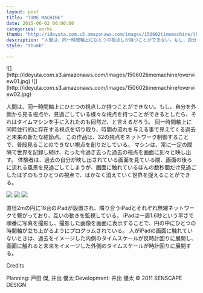 ```yaml
---
layout: post
title: "TIME MACHINE"
date: 2015-06-02 00:00:00
categories: works
thumb: "http://ideyuta.com.s3.amazonaws.com/images/150602timemachine/thumb.jpg"
description: "人間は、同一時間軸上にひとつの視点しか持つことができない。もし、自分を外側から見る視点や、見過ごしている様々な視点を持つことができるとしたら、それはタイムマシンを手に入れたのも同然だ、と言えるだろう。"
style: "thumb"

---
```


<div class="images">
![](http://ideyuta.com.s3.amazonaws.com/images/150602timemachine/overview01.jpg)
![](http://ideyuta.com.s3.amazonaws.com/images/150602timemachine/overview02.jpg)
</div>

人間は、同一時間軸上にひとつの視点しか持つことができない。もし、自分を外側から見る視点や、見過ごしている様々な視点を持つことができるとしたら、それはタイムマシンを手に入れたのも同然だ、と言えるだろう。
同一時間軸上に同時並行的に存在する視点を切り取り、時間の流れを与える事で見えてくる過去と未来の新たな結節点。
この作品は、32の視点をネットワーク制御することで、普段見ることのできない視点を創りだしている。
マシンは、常に一定の間隔で世界を記録し続け、たった今過ぎ去った過去の視点を画面に刻々と映し出す。
体験者は、過去の自分が映し出されている画面を見ている間、画面の後ろに流れる風景を見過ごしてしまうが、画面に触れているほんの数秒間だけ見過ごしたはずのもうひとつの視点で、はかなく消えていく世界を捉えることができる。

![](http://ideyuta.com.s3.amazonaws.com/images/150602timemachine/anime01.gif)
![](http://ideyuta.com.s3.amazonaws.com/images/150602timemachine/anime02.gif)
![](http://ideyuta.com.s3.amazonaws.com/images/150602timemachine/anime03.gif)

直径2mの円に16台のiPadが設置され、隣り合うiPadとそれぞれ無線ネットワークで繋がっており、互いの動きを監視している。
iPadは一周1.6秒という早さで順番に写真を撮影し、撮影した画像を画面に表示することで、円の中にひとつの時間軸が立ち上がるようにプログラムされている。
人がiPadの画面に触れていないときは、過去をイメージした内側のタイムスケールが反時計回りに展開し、画面に触れると未来をイメージした外側のタイムスケールが時計回りに展開する。


<div class="note">
Credits
<p>Planning: 戸田 傑,  井出 優太
Development: 井出 優太
&copy; 2011 SENSCAPE DESIGN
</p>
</div>
